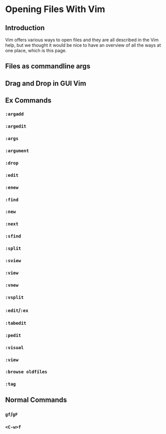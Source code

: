 # Opening Files With Vim

## Introduction

Vim offers various ways to open files and they are all described in the Vim help, but we thought it would be nice to
have an overview of all the ways at one place, which is this page.

## Files as commandline args

## Drag and Drop in GUI Vim

## Ex Commands

### `:argadd`
### `:argedit`
### `:args`
### `:argument`
### `:drop`
### `:edit`
### `:enew`
### `:find`
### `:new`
### `:next`
### `:sfind`
### `:split`
### `:sview`
### `:view`
### `:vnew`
### `:vsplit`
### `:edit`/`:ex`
### `:tabedit`
### `:pedit`
### `:visual`
### `:view`
### `:browse oldfiles`
### `:tag`

## Normal Commands

### `gf`/`gF`
### `<C-w>f`
